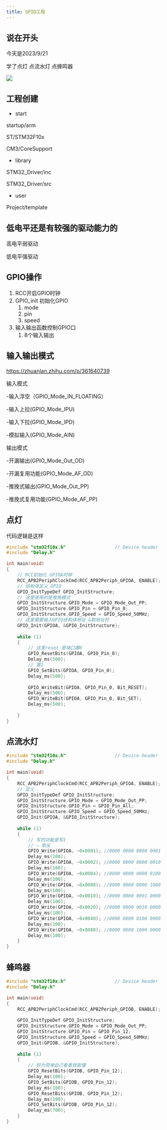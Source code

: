 ```yaml
---
title: GPIO工程
---
```


## 说在开头

今天是2023/9/21

学了点灯 点流水灯 点蜂鸣器

![](https://pic.imgdb.cn/item/650c4c0ec458853aefe2de60.jpg)

## 工程创建

- start

startup/arm

ST/STM32F10x

CM3/CoreSupport

- library

STM32_Driver/inc

STM32_Driver/src

- user

Project/template

## 低电平还是有较强的驱动能力的

高电平弱驱动

低电平强驱动

## GPIO操作

1. RCC开启GPIO时钟
2. GPIO_init 初始化GPIO
   1. mode
   2. pin
   3. speed
3. 输入输出函数控制GPIO口
   1. 8个输入输出

## 输入输出模式

https://zhuanlan.zhihu.com/p/361640739

输入模式

-输入浮空（GPIO_Mode_IN_FLOATING）

-输入上拉(GPIO_Mode_IPU)

-输入下拉(GPIO_Mode_IPD)

-模拟输入(GPIO_Mode_AIN)

输出模式

-开漏输出(GPIO_Mode_Out_OD)

-开漏复用功能(GPIO_Mode_AF_OD)

-推挽式输出(GPIO_Mode_Out_PP)

-推挽式复用功能(GPIO_Mode_AF_PP)

## 点灯

代码逻辑是这样

```c++
#include "stm32f10x.h"                  // Device header
#include "Delay.h"

int main(void)
{
    // RCC初始化 GPIOA时钟
	RCC_APB2PeriphClockCmd(RCC_APB2Periph_GPIOA, ENABLE);
	// 结构体定义 GPIO
	GPIO_InitTypeDef GPIO_InitStructure;
    // 这里使用的是推挽模式
	GPIO_InitStructure.GPIO_Mode = GPIO_Mode_Out_PP;
	GPIO_InitStructure.GPIO_Pin = GPIO_Pin_0;
	GPIO_InitStructure.GPIO_Speed = GPIO_Speed_50MHz;
    // 这里需要输入GPIO结构体地址 &取地址符
	GPIO_Init(GPIOA, &GPIO_InitStructure);
	
	while (1)
	{
        // 这里reset 是端口置0
		GPIO_ResetBits(GPIOA, GPIO_Pin_0);
		Delay_ms(500);
        // 置1
		GPIO_SetBits(GPIOA, GPIO_Pin_0);
		Delay_ms(500);
		
		GPIO_WriteBit(GPIOA, GPIO_Pin_0, Bit_RESET);
		Delay_ms(500);
		GPIO_WriteBit(GPIOA, GPIO_Pin_0, Bit_SET);
		Delay_ms(500);
		
	}
}
```

## 点流水灯

```c++
#include "stm32f10x.h"                  // Device header
#include "Delay.h"

int main(void)
{
	RCC_APB2PeriphClockCmd(RCC_APB2Periph_GPIOA, ENABLE);
	// 定义
	GPIO_InitTypeDef GPIO_InitStructure;
	GPIO_InitStructure.GPIO_Mode = GPIO_Mode_Out_PP;
	GPIO_InitStructure.GPIO_Pin = GPIO_Pin_All;
	GPIO_InitStructure.GPIO_Speed = GPIO_Speed_50MHz;
	GPIO_Init(GPIOA, &GPIO_InitStructure);
	
	while (1)
	{
        // 写的功能是写1
        // ~ 取反
		GPIO_Write(GPIOA, ~0x0001);	//0000 0000 0000 0001
		Delay_ms(100);
		GPIO_Write(GPIOA, ~0x0002);	//0000 0000 0000 0010
		Delay_ms(100);
		GPIO_Write(GPIOA, ~0x0004);	//0000 0000 0000 0100
		Delay_ms(100);
		GPIO_Write(GPIOA, ~0x0008);	//0000 0000 0000 1000
		Delay_ms(100);
		GPIO_Write(GPIOA, ~0x0010);	//0000 0000 0001 0000
		Delay_ms(100);
		GPIO_Write(GPIOA, ~0x0020);	//0000 0000 0010 0000
		Delay_ms(100);
		GPIO_Write(GPIOA, ~0x0040);	//0000 0000 0100 0000
		Delay_ms(100);
		GPIO_Write(GPIOA, ~0x0080);	//0000 0000 1000 0000
		Delay_ms(100);
	}
}
```

## 蜂鸣器

```c++
#include "stm32f10x.h"                  // Device header
#include "Delay.h"

int main(void)
{
	RCC_APB2PeriphClockCmd(RCC_APB2Periph_GPIOB, ENABLE);
	
	GPIO_InitTypeDef GPIO_InitStructure;
	GPIO_InitStructure.GPIO_Mode = GPIO_Mode_Out_PP;
	GPIO_InitStructure.GPIO_Pin = GPIO_Pin_12;
	GPIO_InitStructure.GPIO_Speed = GPIO_Speed_50MHz;
	GPIO_Init(GPIOB, &GPIO_InitStructure);
	
	while (1)
	{
        // 较为简单自己看看就能懂
		GPIO_ResetBits(GPIOB, GPIO_Pin_12);
		Delay_ms(100);
		GPIO_SetBits(GPIOB, GPIO_Pin_12);
		Delay_ms(100);
		GPIO_ResetBits(GPIOB, GPIO_Pin_12);
		Delay_ms(100);
		GPIO_SetBits(GPIOB, GPIO_Pin_12);
		Delay_ms(700);
	}
}

```

